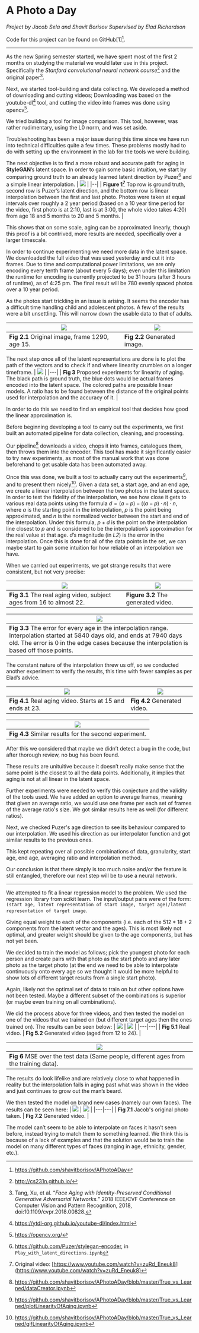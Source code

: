 # A Photo a Day
*Project by Jacob Sela and Shavit Borisov
Supervised by Elad Richardson*

Code for this project can be found on GitHub[1][^1].

---
As the new Spring semester started, we have spent most of the first 2 months on studying the material we would later use in this project. Specifically the *Stanford convolutional neural network course*[^2] and the original paper[^3].

Next, we started tool-building and data collecting. We developed a method of downloading and cutting videos; Downloading was based on the youtube-dl[^4] tool, and cutting the video into frames was done using opencv[^5].

We tried building a tool for image comparison. This tool, however, was rather rudimentary, using the L0 norm, and was set aside.

Troubleshooting has been a major issue during this time since we have run into technical difficulties quite a few times. These problems mostly had to do with setting up the environment in the lab for the tools we were building.

The next objective is to find a more robust and accurate path for aging in **StyleGAN**’s latent space. In order to gain some basic intuition, we start by comparing ground truth to an already learned latent direction by Puzer[^6] and a simple linear interpolation.
| ![](https://lh3.googleusercontent.com/luECn19EDoDZz60YzTi2Sn4Na6zhx1cAGFIlwIM9dyYZG3ZpDKtUmY8jVDnaM6bzOIcO1PEENWJyAK2kKCLKY-bPf3wTeCXnyeRDjMefGSaf0ooK9foOJkEcsNMjN53g0Ang0tBl) |
|--|
| **Figure 1[^7]** Top row is ground truth, second row is Puzer’s latent direction, and the bottom row is linear interpolation between the first and last photo. Photos were taken at equal intervals over roughly a 2 year period (based on a 10 year time period for the video, first photo is at 2:10, last is at 3:00, the whole video takes 4:20) from age 18 and 5 months to 20 and 5 months. |

This shows that on some scale, aging can be approximated linearly, though this proof is a bit contrived, more results are needed, specifically over a larger timescale.

In order to continue experimenting we need more data in the latent space. We downloaded the full video that was used yesterday and cut it into frames. Due to time and computational power limitations, we are only encoding every tenth frame (about every 5 days); even under this limitation the runtime for encoding is currently projected to be 31 hours (after 3 hours of runtime), as of 4:25 pm. The final result will be 780 evenly spaced photos over a 10 year period.

As the photos start trickling in an issue is arising. It seems the encoder has a difficult time handling child and adolescent photos. A few of the results were a bit unsettling. This will narrow down the usable data to that of adults.

| ![](https://lh5.googleusercontent.com/bWx92-0oAT-mLNwyGc3Zscsje2UXfQ7UfevPDgTX9IUYvbPJjMGXnD9FKGbGeuv4zGU6tvLGmB_BeVeteIok-z-Vnb7zmjlhpjkBIVixRig38Agp2__sscamc2tAC9tOprGvZ6mM) | ![](https://lh6.googleusercontent.com/ufjAFjnM2bokYkq_T8Oh6B6T3orrmA39bBSYVHLwHP9GzITHISvTTSZRAzcZVKudETEgBD-3-q1x6MJUIiEhxIpV-bDVWnTQ2_piWwM_Keu9J2WXLCm6zctTe7UCIqd9PrklwE3j) |
|--|--|
| **Fig 2.1** Original image, frame 1290, age 15. | **Fig 2.2** Generated image. |

The next step once all of the latent representations are done is to plot the path of the vectors and to check if and where linearity crumbles on a longer timeframe.
| ![](https://lh3.googleusercontent.com/rmJUelA2b8ygnc8nJp-Jbjys9hCFIUm1cgU4lNN3xsGu64cxPuaVAx5P6UkXMtJR4KnPIDp3UNPnsLrgMDqqz7LVw2aYCSLR7AmN0aaOiDj-zw9YVVauHwvlfdezOOVDwFbYk8YX) |
|---|
| **Fig 3** Proposed experiments for linearity of aging. The black path is ground truth, the blue dots would be actual frames encoded into the latent space. The colored paths are possible linear models. A ratio has to be found between the distance of the original points used for interpolation and the accuracy of it. |

In order to do this we need to find an empirical tool that decides how good the linear approximation is.

Before beginning developing a tool to carry out the experiments, we first built an automated pipeline for data collection, cleaning, and processing.

Our pipeline[^8] downloads a video, chops it into frames, catalogues them, then throws them into the encoder. This tool has made it significantly easier to try new experiments, as most of the manual work that was done beforehand to get usable data has been automated away.


Once this was done, we built a tool to actually carry out the experiments[^9], and to present them nicely[^10]. Given a data set, a start age, and an end age, we create a linear interpolation between the two photos in the latent space. In order to test the fidelity of the interpolation, we see how close it gets to various real data points using the formula $d=(a-p)-((a-p)⋅n)⋅n$, where $a$ is the starting point in the interpolation, $p$ is the point being approximated, and $n$ is the normalized vector between the start and end of the interpolation. Under this formula, $p+d$ is the point on the interpolation line closest to $p$ and is considered to be the interpolation’s approximation for the real value at that age. $d$’s magnitude (in *L2*) is the error in the interpolation. Once this is done for all of the data points in the set, we can maybe start to gain some intuition for how reliable of an interpolation we have.

When we carried out experiments, we got strange results that were consistent, but not very precise:

| ![](https://lh5.googleusercontent.com/KgYOKeGcuQw0lqniYhaU5j0kzHBZliq7_ab6ts_9ePQR_Mp9ckC96rl13iMvZpcYop4UQlVgt5SCODF9TcwpE0o8URmggpWU1RsMeBQMF7apuzNbO3VNCGLXfUG5Y8tw8USqs53X) | ![](https://lh5.googleusercontent.com/27rB3CfC9L_2uf1E3V-wcfDJOe8J4dl_QPT1ViypJRgzCS67PAcZkRQ-daNBw_WrZvG-pki5-xWVQHSsJPQ10Pv0jEfPxg2dsoyf291uX5ZVYl3nwUjI-E42mPM3A33RRRwY2G_r) |
|---|---|
| **Fig 3.1** The real aging video, subject ages from 16 to almost 22. | **Figure 3.2** The generated video. |

| ![](https://lh6.googleusercontent.com/l2L3klziXsTgypu_GnUgcQxQfkU-webfqAJtRzALvQCEu3VIiEtskXBpskYkS4pMyGZi1ewqfY7Z7PRSy9KJpqp5STbR1Rfa1AUkSIvvcCvEg51ECIqi7TyDJHhyZ1nr-hoJvk0U) |
|---|
| **Fig 3.3** The error for every age in the interpolation range. Interpolation started at 5840 days old, and ends at 7940 days old. The error is 0 in the edge cases because the interpolation is based off those points. |

The constant nature of the interpolation threw us off, so we conducted another experiment to verify the results, this time with fewer samples as per Elad’s advice.

| ![](https://lh6.googleusercontent.com/NshPkolcWTTMc7Av980urs69Ge6ZL9t8eh5IsvXUpTdDMJaAGX-s8FitQ4hkHtoH8J-rScV8-GbxmkNBIZuM1xMIz-GLaa7uDf5kiazgPx2fcqF4peeYQil5duw4nkedhUDLffkV) | ![](https://lh6.googleusercontent.com/tqji2odxhzK2ajco_kOsDIZYdwTuOPa_Q8UZ5XsGaJYXjt5TSCe3kTom3wSqy-7ZeMUgfsuWxcMxvROslOtFTU-w6cT_W4zQREmIZw7SD0i5e3OtgsnnHS5lXYPcMlrq5kxGBOUE) |
|---|---|
| **Fig 4.1** Real aging video. Starts at 15 and ends at 23. | **Fig 4.2** Generated video. |

| ![](https://lh4.googleusercontent.com/BjQdHUstfTaE9i6S2ltiL8pqblsRa0c3VOa-mMMrrKSl9YidLiaBK-6lGozV1G6kBDNP1ctZEpXceEpmPMSJ4C5SozM6nLVcvyzLL7K_oQhbcj5i30v6-N7fmUWHUT2s_IivTHlq) |
|---|
| **Fig 4.3** Similar results for the second experiment. |

After this we considered that maybe we didn’t detect a bug in the code, but after thorough review, no bug has been found.

These results are unituitive because it doesn’t really make sense that the same point is the closest to all the data points. Additionally, it implies that aging is not at all linear in the latent space.

Further experiments were needed to verify this conjecture and the validity of the tools used. We have added an option to average frames, meaning that given an average ratio, we would use one frame per each set of frames of the average ratio's size. We got similar results here as well (for different ratios).

Next, we checked Puzer's age direction to see its behaviour compared to our interpolation. We used his direction as our interpolator function and got similar results to the previous ones.

This kept repeating over all possible combinations of data, granularity, start age, end age, averaging ratio and interpolation method.

Our conclusion is that there simply is too much noise and/or the feature is still entangled, therefore our next step will be to use a neural network.

---

We attempted to fit a linear regression model to the problem. We used the regression library from scikit learn. The input/output pairs were of the form:
`
(start age, latent representation of start image, target age)/latent representation of target image
`.

Giving equal weight to each of the components (i.e. each of the $512*18 + 2$ components from the latent vector and the ages). This is most likely not optimal, and greater weight should be given to the age components, but has not yet been.

We decided to train the model as follows; pick the youngest photo for each person and create pairs with that photo as the start photo and any later photo as the target photo (at the end we need to be able to interpolate continuously onto every age so we thought it would be more helpful to show lots of different target results from a single start photo).

Again, likely not the optimal set of data to train on but other options have not been tested. Maybe a different subset of the combinations is superior (or maybe even training on all combinations).

We did the process above for three videos, and then tested the model on one of the videos that we trained on (but different target ages then the ones trained on). The results can be seen below:
| ![](https://lh6.googleusercontent.com/0bAkodpYtKgdmcBPjUFf2d7ji3ZxhUp-5Xzg5CT4sdiMmvrJU8cjw2WB-scpmQCnNqSR4V9U-cjOOL8f--i1m07JrWmgi_maqOdzdhL5_FF7H82QMuGR78pQZjgc1EmH019D9j10) | ![](https://lh6.googleusercontent.com/CCSlfk0ZUHSe-uj0vGZCf3r_miuyOXd-JRXJoBDWBF2WOLc6c_YxatIh9jKs2lLS7WtSAxtZXyfl0ZMoJaYxCeYiFwPgZ9cEDRuTtFQ79-M7NJe72TyL6kdtfKdNs62QWJPYAQGS) |
|---|---|
| **Fig 5.1** Real video. | **Fig 5.2** Generated video (aged from 12 to 24). |

| ![](https://lh4.googleusercontent.com/1wxVxvTzsCvb9Q4MEK30w5oU6iW825JYaZqpDVnT1xgQztmkloLDGs7NtFMlC44B7ICO1aihyHaZjtHtUeZoWhRq8-C4j3LjV5gCO-ryUTPdcilsf3TZsWITMYhK_uyho3PadmLm) |
|---|
| **Fig 6** MSE over the test data (Same people, different ages from the training data). |

The results do look lifelike and are relatively close to what happened in reality but the interpolation fails in aging past what was shown in the video and just continues to grow out the man’s beard.

We then tested the model on brand new cases (namely our own faces). The results can be seen here:
| ![](https://lh5.googleusercontent.com/2puTuW5CKpWJD7CHTc-E8YcgD0LlOqioCYzAS8mdDTgKo5W6uir04pcV6VsKFdRDN-M3jiW2Ydy5WlJ4S5UvmBNMZEdLytwStFpaTBN5cT6iXzYJ1dLaGGXxukA0zlj80hbksE-F) | ![](https://lh5.googleusercontent.com/gtk0al-JszOGGeojTF_Oy21gd4JX_viL1KhrBMDrSZpoRAHU_6OzcNYp7S1CVSbKpjQV66iOaEm1hJjwhLjnf1x6Pt3efWSQjRrg0LC0OMFIllLnZHDvpEMwX-DCelP9KjwmHqjG) |
|---|---|
| **Fig 7.1** Jacob's original photo taken. | **Fig 7.2** Generated video. |

The model can’t seem to be able to interpolate on faces it hasn’t seen before, instead trying to match them to something learned. We think this is because of a lack of examples and that the solution would be to train the model on many different types of faces (ranging in age, ethnicity, gender, etc.).

[^1]: https://github.com/shavitborisov/APhotoADay
[^2]: http://cs231n.github.io/
[^3]: Tang, Xu, et al. “*Face Aging with Identity-Preserved Conditional Generative Adversarial Networks.*” 2018 IEEE/CVF Conference on Computer Vision and Pattern Recognition, 2018, doi:10.1109/cvpr.2018.00828.
[^4]: https://ytdl-org.github.io/youtube-dl/index.html
[^5]: https://opencv.org/
[^6]: https://github.com/Puzer/stylegan-encoder, in `Play_with_latent_directions.ipynb`
[^7]: Original video: [https://www.youtube.com/watch?v=zuRd_Eneuk8](https://www.youtube.com/watch?v=zuRd_Eneuk8)
[^8]: https://github.com/shavitborisov/APhotoADay/blob/master/True_vs_Learned/dataCreator.ipynb
[^9]: https://github.com/shavitborisov/APhotoADay/blob/master/True_vs_Learned/plotLinearityOfAging.ipynb
[^10]: https://github.com/shavitborisov/APhotoADay/blob/master/True_vs_Learned/gifLinearityOfAging.ipynb
